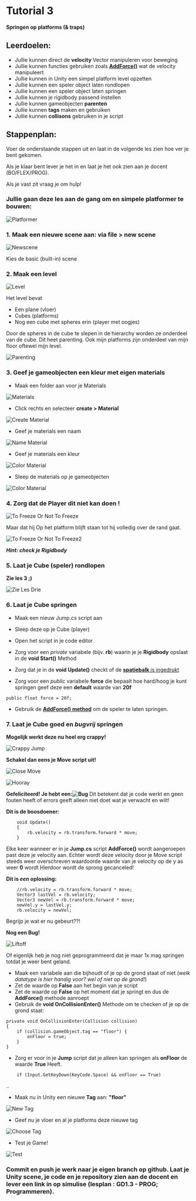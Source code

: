 # Tutorial 3

**Springen op platforms (& traps)**

## Leerdoelen:

- Jullie kunnen direct de **velocity** Vector manipuleren voor beweging
- Jullie kunnen functies gebruiken zoals [**AddForce()**](https://docs.unity3d.com/ScriptReference/Rigidbody.AddForce.html) wat de velocity manipuleert
- Jullie kunnen in Unity een simpel platform level opzetten
- Jullie kunnen een speler object laten rondlopen
- Jullie kunnen een speler object laten springen
- Jullie kunnen je rigidbody passend instellen
- Jullie kunnen gameobjecten **parenten**
- Jullie kunnen **tags** maken en gebruiken
- Jullie kunnen **collisons** gebruiken in je script

## Stappenplan:

Voer de onderstaande stappen uit en laat in de volgende les zien hoe ver je bent gekomen.

Als je klaar bent lever je het in en laat je het ook zien aan je docent (BO/FLEX/PROG).

Als je vast zit vraag je om hulp!

### Jullie gaan deze les aan de gang om en simpele platformer te bouwen:

![Platformer](../tutorial_gfx/platformer.gif)

### 1. Maak een nieuwe scene aan: via file > new scene

![Newscene](../tutorial_gfx/newscene.png)

Kies de basic (built-in) scene

### 2. Maak een level

![Level](../tutorial_gfx/level.png)

Het level bevat

- Een plane (vloer)
- Cubes (platforms)
- Nog een cube met spheres erin (player met oogjes)

Door de spheres in de cube te slepen in de hierarchy worden ze onderdeel van de cube. Dit heet parenting.
Ook mijn platforms zijn onderdeel van mijn floor oftewel mijn level.

![Parenting](../tutorial_gfx/parenting.png)

### 3. Geef je gameobjecten een kleur met eigen materials

- Maak een folder aan voor je Materials

![Materials](../tutorial_gfx/materials.png)

- Click rechts en selecteer **create > Material**

![Create Material](../tutorial_gfx/createMaterial.png)

- Geef je materials een naam

![Name Material](../tutorial_gfx/nameMaterial.png)

- Geef je materials een kleur

![Color Material](../tutorial_gfx/colorMaterial.png)

- Sleep de materials op je gameobjecten

![Color Material](../tutorial_gfx/sleepMat.png)

### 4. Zorg dat de Player dit niet kan doen !

![To Freeze Or Not To Freeze](../tutorial_gfx/toFreezeOrNotToFreeze.gif)

Maar dat hij Op het platform blijft staan tot hij volledig over de rand gaat.

![To Freeze Or Not To Freeze2](../tutorial_gfx/toFreezeOrNotToFreeze2.gif)

**_Hint: check je Rigidbody_**

### 5. Laat je Cube (speler) rondlopen

**Zie les 3 ;)**

![Zie Les Drie](../tutorial_gfx/zieLesDrie.png)

### 6. Laat je Cube springen

- Maak een nieuw Jump.cs script aan
- Sleep deze op je Cube (player)
- Open het script in je code editor

- Zorg voor een _private_ variabele (bijv. **rb**) waarin je je **Rigidbody** opslaat in de **void Start()** Method

- Zorg dat je in de **void Update()** checkt of de [**spatiebalk** is ingedrukt](https://docs.unity3d.com/ScriptReference/Input.GetKeyDown.html)

- Zorg voor een _public_ variabele **force** die bepaalt hoe hard/hoog je kunt springen geef deze een **default** waarde van **20f**

```
public float force = 20f;
```

- Gebruik de [**AddForce() method**](https://gamedevbeginner.com/how-to-jump-in-unity-with-or-without-physics/#jump_unity) om de speler te laten springen.

### 7. Laat je Cube goed en _bugvrij_ springen

**Mogelijk werkt deze nu heel erg crappy!**

![Crappy Jump](../tutorial_gfx/CrappyJump.gif)

**Schakel dan eens je **Move** script uit!**

![Close Move](../tutorial_gfx/closeMove.png)

![Hooray](../tutorial_gfx/hooray.gif)

**Gefeliciteerd! Je hebt een:![Bug](../tutorial_gfx/bug.jpg)**
Dit betekent dat je code werkt en geen fouten heeft of errors geeft alleen niet doet wat je verwacht en wilt!

**Dit is de boosdoener:**

```
    void Update()
    {
        rb.velocity = rb.transform.forward * move;
    }
```

Elke keer wanneer er in je **Jump.cs** script **AddForce()** wordt aangeroepen past deze je velocity aan.
Echter wordt deze velocity door je Move script steeds weer overschreven waardoorde waarde van je velocity op de y as weer **0** wordt
Hierdoor wordt de sprong gecanceled!

**Dit is _een_ oplossing:**

```
    //rb.velocity = rb.transform.forward * move;
    Vector3 lastVel = rb.velocity;
    Vector3 newVel = rb.transform.forward * move;
    newVel.y = lastVel.y;
    rb.velocity = newVel;
```

Begrijp je wat er nu gebeurt??!

**Nog een Bug!**

![Liftoff](../tutorial_gfx/liftoff.gif)

Of eigenlijk heb je nog niet geprogrammeerd dat je maar 1x mag springen totdat je weer bent geland.

- Maak een variabele aan die bijhoudt of je op de grond staat of niet (_welk datatype is hier handig voor? wel of niet op de grond!_)
- Zet de waarde op **False** aan het begin van je script
- Zet de waarde op **False** op het moment dat je springt en dus de **AddForce()** methode aanroept
- Gebruik de **void OnCollisionEnter()** Methode om te checken of je op de grond staat:

```
private void OnCollisionEnter(Collision collision)
{
    if (collision.gameObject.tag == "floor") {
        onFloor = true;
    }
}
```

- Zorg er voor in je **Jump** script dat je alleen kan springen als **onFloor** de waarde **True** Heeft.

```
    if (Input.GetKeyDown(KeyCode.Space) && onFloor == True)
```

<a name="tag">..</a>

- Maak nu in Unity een nieuwe **Tag** aan: **"floor"**

![New Tag](../tutorial_gfx/newTag.png)

- Geef nu je vloer en al je platforms deze nieuwe tag

![Choose Tag](../tutorial_gfx/chooseTag.png)

- Test je Game!

![Test](../tutorial_gfx/test.gif)

### Commit en push je werk naar je eigen branch op github. Laat je Unity scene, je code en je repository zien aan de docent en lever een link in op simulise (lesplan : GD1.3 - PROG; Programmeren).
